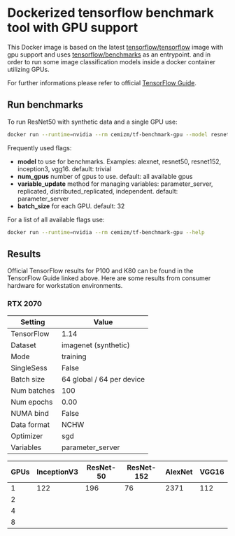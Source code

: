 # Dockerized tensorflow benchmark tool with GPU support
This Docker image is based on the latest [tensorflow/tensorflow](https://hub.docker.com/r/tensorflow/tensorflow) image with gpu support and uses [tensorflow/benchmarks](https://github.com/tensorflow/benchmarks) as an entrypoint. and in order to run some image classification models inside a docker container utilizing GPUs.

For further informations please refer to official [TensorFlow Guide](https://www.tensorflow.org/guide/performance/benchmarks).

## Run benchmarks
To run ResNet50 with synthetic data and a single GPU use:
```bash
docker run --runtime=nvidia --rm cemizm/tf-benchmark-gpu --model resnet50 --num_gpus=1
```

Frequently used flags:
* **model** to use for benchmarks. Examples: alexnet, resnet50, resnet152, inception3, vgg16. default: trivial
* **num_gpus** number of gpus to use. default: all available gpus
* **variable_update** method for managing variables: parameter_server, replicated, distributed_replicated, independent. default: parameter_server
* **batch_size** for each GPU. default: 32


For a list of all available flags use:
```bash
docker run --runtime=nvidia --rm cemizm/tf-benchmark-gpu --help
```

## Results
Official TensorFlow results for P100 and K80 can be found in the TensorFlow Guide linked above. Here are some results from consumer hardware for workstation environments.

### RTX 2070

| Setting     | Value                     |
|-------------|---------------------------|
| TensorFlow  | 1.14                      |
| Dataset     | imagenet (synthetic)      |
| Mode        | training                  |
| SingleSess  | False                     |
| Batch size  | 64 global / 64 per device |
| Num batches | 100                       |
| Num epochs  | 0.00                      |
| NUMA bind   | False                     |
| Data format | NCHW                      |
| Optimizer   | sgd                       |
| Variables   | parameter_server          |

| GPUs | InceptionV3 | ResNet-50 | ResNet-152 | AlexNet | VGG16 |
|------|-------------|-----------|------------|---------|-------|
| 1    | 122         | 196       | 76         | 2371    | 112   |
| 2    |             |           |            |         |       |
| 4    |             |           |            |         |       |
| 8    |             |           |            |         |       |